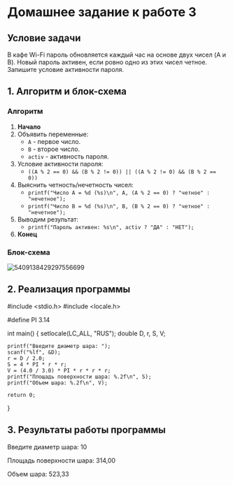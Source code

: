 # Домашнее задание к работе 3

## Условие задачи
В кафе Wi-Fi пароль обновляется каждый час на основе двух чисел (A и B). Новый пароль активен, если ровно одно из этих чисел четное. Запишите условие активности пароля.

## 1. Алгоритм и блок-схема

### Алгоритм
1. **Начало**
2. Объявить переменные:
   - `A` - первое число.
   - `B` - второе число.
   - `activ` - активность пароля. 
3. Условие активности пароля:
   - `((A % 2 == 0) && (B % 2 != 0)) || ((A % 2 != 0) && (B % 2 == 0))`
4. Выяснить четность/нечетность чисел:
   -  `printf("Число A = %d (%s)\n", A, (A % 2 == 0) ? "четное" : "нечетное");`
   -  `printf("Число B = %d (%s)\n", B, (B % 2 == 0) ? "четное" : "нечетное");`
5. Выводим результат:
   - `printf("Пароль активен: %s\n", activ ? "ДА" : "НЕТ");`
6. **Конец**

### Блок-схема 
![5409138429297556699](https://github.com/user-attachments/assets/a0ea0966-bda5-4646-994d-9b5981dcc735)


## 2. Реализация программы
#include <stdio.h>
#include <locale.h>

#define PI 3.14

int main()
{
	setlocale(LC_ALL, "RUS");
	double D, r, S, V;

	printf("Введите диаметр шара: ");
	scanf("%lf", &D);
	r = D / 2.0;
	S = 4 * PI * r * r;
	V = (4.0 / 3.0) * PI * r * r * r;
	printf("Площадь поверхности шара: %.2f\n", S);
	printf("Объем шара: %.2f\n", V);

	return 0;
}

## 3. Результаты работы программы

Введите диаметр шара: 10

Площадь поверхности шара: 314,00

Объем шара: 523,33
